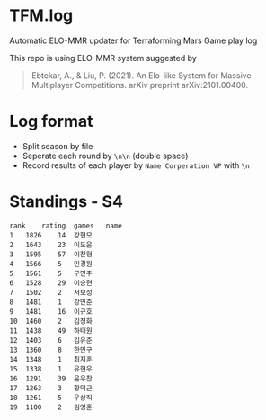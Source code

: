 # TFM.log
Automatic ELO-MMR updater for Terraforming Mars Game play log

This repo is using ELO-MMR system suggested by
> Ebtekar, A., & Liu, P. (2021). An Elo-like System for Massive Multiplayer Competitions. arXiv preprint arXiv:2101.00400.


# Log format
* Split season by file
* Seperate each round by `\n\n` (double space)
* Record results of each player by 
`Name Corperation VP`
with `\n`

# Standings - S4
```csv
rank	rating	games	name
1	1826	14	강현모
2	1643	23	이도윤
3	1595	57	이찬형
4	1566	5	민경원
5	1561	5	구민주
6	1528	29	이승현
7	1502	2	서보성
8	1481	1	강민준
9	1481	16	이규호
10	1460	2	김정화
11	1438	49	하태원
12	1403	6	김유준
13	1360	8	한민구
14	1348	1	최지훈
15	1338	1	유현우
16	1291	39	윤우찬
17	1263	3	황덕근
18	1261	5	우상직
19	1100	2	김영훈
```
